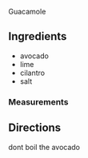 Guacamole
## Ingredients
* avocado
* lime
* cilantro
* salt

### Measurements

## Directions
dont boil the avocado
